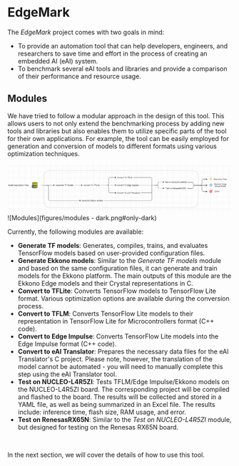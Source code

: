 # EdgeMark

The *EdgeMark* project comes with two goals in mind:

- To provide an automation tool that can help developers, engineers, and researchers to save time and effort in the process of creating an embedded AI (eAI) system.
- To benchmark several eAI tools and libraries and provide a comparison of their performance and resource usage.

## Modules

We have tried to follow a modular approach in the design of this tool. This allows users to not only extend the benchmarking process by adding new tools and libraries but also enables them to utilize specific parts of the tool for their own applications. For example, the tool can be easily employed for generation and conversion of models to different formats using various optimization techniques.

![Modules](figures/modules.png#only-light)
![Modules](figures/modules - dark.png#only-dark)

Currently, the following modules are available:

- **Generate TF models**: Generates, compiles, trains, and evaluates TensorFlow models based on user-provided configuration files.
- **Generate Ekkono models**: Similar to the *Generate TF models* module and based on the same configuration files, it can generate and train models for the Ekkono platform. The main outputs of this module are the Ekkono Edge models and their Crystal representations in C.
- **Convert to TFLite**: Converts TensorFlow models to TensorFlow Lite format. Various optimization options are available during the conversion process.
- **Convert to TFLM**: Converts TensorFlow Lite models to their representation in TensorFlow Lite for Microcontrollers format (C++ code).
- **Convert to Edge Impulse**: Converts TensorFlow Lite models into the Edge Impulse format (C++ code).
- **Convert to eAI Translator**: Prepares the necessary data files for the eAI Translator's C project. Please note, however, the translation of the model cannot be automated - you will need to manually complete this step using the eAI Translator tool.
- **Test on NUCLEO-L4R5ZI**: Tests TFLM/Edge Impulse/Ekkono models on the NUCLEO-L4R5ZI board. The corresponding project will be compiled and flashed to the board. The results will be collected and stored in a YAML file, as well as being summarized in an Excel file. The results include: inference time, flash size, RAM usage, and error.
- **Test on RenesasRX65N**: Similar to the *Test on NUCLEO-L4R5ZI* module, but designed for testing on the Renesas RX65N board.

<br/>

In the next section, we will cover the details of how to use this tool.

